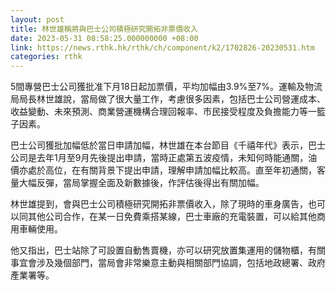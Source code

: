 ```yaml
---
layout: post
title: 林世雄稱將與巴士公司積極研究開拓非票價收入
date: 2023-05-31 08:58:25.000000000 +08:00
link: https://news.rthk.hk/rthk/ch/component/k2/1702826-20230531.htm
categories: rthk
---
```


5間專營巴士公司獲批准下月18日起加票價，平均加幅由3.9%至7%。運輸及物流局局長林世雄說，當局做了很大量工作，考慮很多因素，包括巴士公司營運成本、收益變動、未來預測、商業營運機構合理回報率、市民接受程度及負擔能力等一籃子因素。

巴士公司獲批加幅低於當日申請加幅，林世雄在本台節目《千禧年代》表示，巴士公司是去年1月至9月先後提出申請，當時正處第五波疫情，未知何時能通關，油價亦處於高位，在有關背景下提出申請，理解申請加幅比較高。直至年初通關，客量大幅反彈，當局掌握全面及新數據後，作評估後得出有關加幅。

林世雄提到，會與巴士公司積極研究開拓非票價收入，除了現時的車身廣告，也可以同其他公司合作，在某一日免費乘搭某線，巴士車廠的充電裝置，可以給其他商用車輛使用。

他又指出，巴士站除了可設置自動售賣機，亦可以研究放置集運用的儲物櫃，有關事宜會涉及幾個部門，當局會非常樂意主動與相關部門協調，包括地政總署、政府產業署等。
